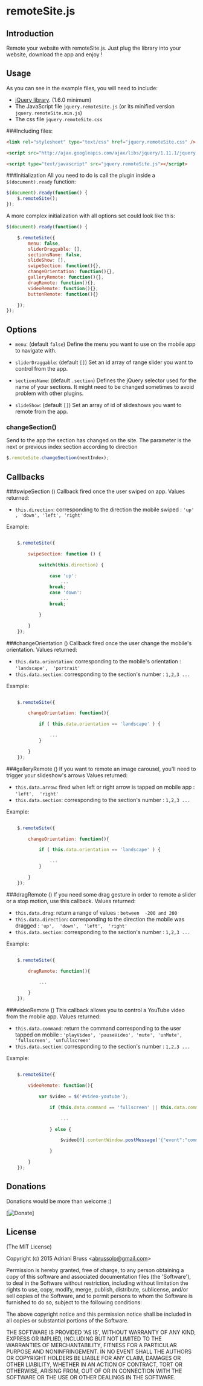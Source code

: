 # remoteSite.js

## Introduction
Remote your website with remoteSite.js. Just plug the library into your website, download the app and enjoy !


## Usage
As you can see in the example files, you will need to include:
 - [jQuery library](http://jquery.com/). (1.6.0 minimum)
 - The JavaScript file `jquery.remoteSite.js` (or its minified version `jquery.remoteSite.min.js`)
 - The css file `jquery.remoteSite.css`


###Including files:
```html
<link rel="stylesheet" type="text/css" href="jquery.remoteSite.css" />

<script src="http://ajax.googleapis.com/ajax/libs/jquery/1.11.1/jquery.min.js"></script>

<script type="text/javascript" src="jquery.remoteSite.js"></script>
```


###Initialization
All you need to do is call the plugin inside a `$(document).ready` function:

```javascript
$(document).ready(function() {
	$.remoteSite();
});
```

A more complex initialization with all options set could look like this:
```javascript
$(document).ready(function() {

	$.remoteSite({
		menu: false,
		sliderDraggable: [],
		sectionsName: false,
		slideShow: [],
		swipeSection: function(){},
		changeOrientation: function(){},
		galleryRemote: function(){},
		dragRemote: function(){},
		videoRemote: function(){},
		buttonRemote: function(){}

	});
});
```


## Options

- `menu`: (default `false`) Define the menu you want to use on the mobile app to navigate with.

- `sliderDraggable`: (default `[]`) Set an id array of range slider you want to control from the app.

- `sectionsName`: (default `.section`) Defines the jQuery selector used for the name of your sections. It might need to be changed sometimes to avoid problem with other plugins.

- `slideShow`: (default `[]`) Set an array of id of slideshows you want to remote from the app.



### changeSection()
Send to the app the section has changed on the site. The parameter is the next or previous index section according to direction
```javascript
$.remoteSite.changeSection(nextIndex);
```

## Callbacks

###swipeSection ()
Callback fired once the user swiped on app.
Values returned:

- `this.direction`: corresponding to the direction the mobile swiped : ` 'up' , 'down', 'left', 'right' `

Example:

```javascript

	$.remoteSite({

		swipeSection: function () {

			switch(this.direction) {

				case 'up':
					...
				break;
				case 'down':
					...
				break;

			}

		}
	});
```

###changeOrientation ()
Callback fired once the user change the mobile's orientation.
Values returned:

- `this.data.orientation`: corresponding to the mobile's orientation : ` 'landscape',  'portrait' `
- `this.data.section`: corresponding to the section's number : ` 1,2,3 ... `

Example:

```javascript

	$.remoteSite({

		changeOrientation: function(){

			if ( this.data.orientation == 'landscape' ) {

			 	...
			}

		}
	});
```


###galleryRemote ()
If you want to remote an image carousel, you'll need to trigger your slideshow's arrows
Values returned:

- `this.data.arrow`: fired when left or right arrow is tapped on mobile app : ` 'left',  'right' `
- `this.data.section`: corresponding to the section's number : ` 1,2,3 ... `

Example:

```javascript

	$.remoteSite({

		changeOrientation: function(){

			if ( this.data.orientation == 'landscape' ) {

			 	...
			}

		}
	});
```


###dragRemote ()
If you need some drag gesture in order to remote a slider or a stop motion, use this callback.
Values returned:

- `this.data.drag`: return a range of values : `between  -200 and 200 `
- `this.data.direction`: corresponding to the direction the mobile was dragged : ` 'up',  'down',  'left',  'right' `
- `this.data.section`: corresponding to the section's number : ` 1,2,3 ... `

Example:

```javascript

	$.remoteSite({

		dragRemote: function(){

			...

		}
	});
```


###videoRemote ()
This callback allows you to control a YouTube video from the mobile app.
Values returned:

- `this.data.command`: return the command corresponding to the user tapped on mobile : ` 'playVideo', 'pauseVideo', 'mute', 'unMute', 'fullscreen', 'unfullscreen'  `
- `this.data.section`: corresponding to the section's number : ` 1,2,3 ... `

Example:

```javascript

	$.remoteSite({

		videoRemote: function(){

			var $video = $('#video-youtube');

		    	if (this.data.command == 'fullscreen' || this.data.command == 'unfullscreen') {

		    		...

		    	} else {

		    		$video[0].contentWindow.postMessage('{"event":"command","func":"' + this.data.command + '","args":""}', '*');

		    	}

		}
	});
```



## Donations
Donations would be more than welcome :)

[![Donate](https://www.paypalobjects.com/en_US/GB/i/btn/btn_donateCC_LG.gif)]


## License

(The MIT License)

Copyright (c) 2015 Adriani Bruss &lt;abrussolo@gmail.com&gt;

Permission is hereby granted, free of charge, to any person obtaining
a copy of this software and associated documentation files (the
'Software'), to deal in the Software without restriction, including
without limitation the rights to use, copy, modify, merge, publish,
distribute, sublicense, and/or sell copies of the Software, and to
permit persons to whom the Software is furnished to do so, subject to
the following conditions:

The above copyright notice and this permission notice shall be
included in all copies or substantial portions of the Software.

THE SOFTWARE IS PROVIDED 'AS IS', WITHOUT WARRANTY OF ANY KIND,
EXPRESS OR IMPLIED, INCLUDING BUT NOT LIMITED TO THE WARRANTIES OF
MERCHANTABILITY, FITNESS FOR A PARTICULAR PURPOSE AND NONINFRINGEMENT.
IN NO EVENT SHALL THE AUTHORS OR COPYRIGHT HOLDERS BE LIABLE FOR ANY
CLAIM, DAMAGES OR OTHER LIABILITY, WHETHER IN AN ACTION OF CONTRACT,
TORT OR OTHERWISE, ARISING FROM, OUT OF OR IN CONNECTION WITH THE
SOFTWARE OR THE USE OR OTHER DEALINGS IN THE SOFTWARE.